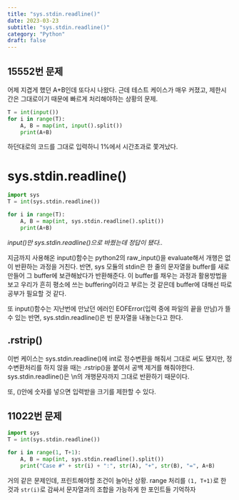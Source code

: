 ```yaml
---
title: "sys.stdin.readline()"
date: 2023-03-23
subtitle: "sys.stdin.readline()"
category: "Python"
draft: false
---
```


## 15552번 문제

어제 지겹게 했던 A+B인데 또다시 나왔다.
근데 테스트 케이스가 매우 커졌고, 제한시간은 그대로이기 때문에 빠르게 처리해야하는 상황의 문제.

```python
T = int(input())
for i in range(T):
    A, B = map(int, input().split())
    print(A+B)

```

하던대로의 코드를 그대로 입력하니 1%에서 시간초과로 쫓겨났다.

# sys.stdin.readline()

```python
import sys
T = int(sys.stdin.readline())

for i in range(T):
    A, B = map(int, sys.stdin.readline().split())
    print(A+B)
```

_input()만 sys.stdin.readline()으로 바꿨는데 정답이 됐다.._

지금까지 사용해온 input()함수는 python2의 raw_input()을 evaluate해서 개행은 없이 반환하는 과정을 거친다. 반면, sys 모듈의 stdin은 한 줄의 문자열을 buffer를 새로 만들어 그 buffer에 보관해놨다가 반환해준다.
이 buffer를 채우는 과정과 활용방법을 보고 우리가 흔히 평소에 쓰는 buffering이라고 부르는 것 같은데 buffer에 대해선 따로 공부가 필요할 것 같다.

또 input()함수는 지난번에 만났던 에러인 EOFError(입력 중에 파일의 끝을 만남)가 뜰 수 있는 반면, sys.stdin.readline()은 빈 문자열을 내놓는다고 한다.

## .rstrip()

이번 케이스는 sys.stdin.readline()에 int로 정수변환을 해줘서 그대로 써도 됐지만,
정수변환처리를 하지 않을 때는 .rstrip()을 붙여서 공백 제거를 해줘야한다.
sys.stdin.readline()은 \n의 개행문자까지 그대로 반환하기 때문이다.

또, ()안에 숫자를 넣으면 입력받을 크기를 제한할 수 있다.

## 11022번 문제

```python
import sys
T = int(sys.stdin.readline())

for i in range(1, T+1):
    A, B = map(int, sys.stdin.readline().split())
    print("Case #" + str(i) + ":", str(A), "+", str(B), "=", A+B)

```

거의 같은 문제인데, 프린트해야할 조건이 늘어난 상황.
range 처리를 `(1, T+1)`로 한 것과 `str(i)`로 감싸서 문자열과의 조합을 가능하게 한 포인트들 기억하자
